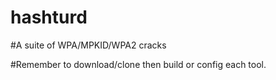 # hashturd
#A suite  of WPA/MPKID/WPA2 cracks

#Remember to download/clone then build or config each tool.
